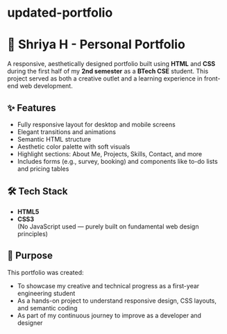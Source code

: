 # updated-portfolio
# 🌸 Shriya H - Personal Portfolio

A responsive, aesthetically designed portfolio built using **HTML** and **CSS** during the first half of my **2nd semester** as a **BTech CSE** student. This project served as both a creative outlet and a learning experience in front-end web development.

## ✨ Features

- Fully responsive layout for desktop and mobile screens
- Elegant transitions and animations
- Semantic HTML structure
- Aesthetic color palette with soft visuals
- Highlight sections: About Me, Projects, Skills, Contact, and more
- Includes forms (e.g., survey, booking) and components like to-do lists and pricing tables

## 🛠️ Tech Stack

- **HTML5**  
- **CSS3**  
(No JavaScript used — purely built on fundamental web design principles)

## 🎯 Purpose

This portfolio was created:
- To showcase my creative and technical progress as a first-year engineering student
- As a hands-on project to understand responsive design, CSS layouts, and semantic coding
- As part of my continuous journey to improve as a developer and designer



